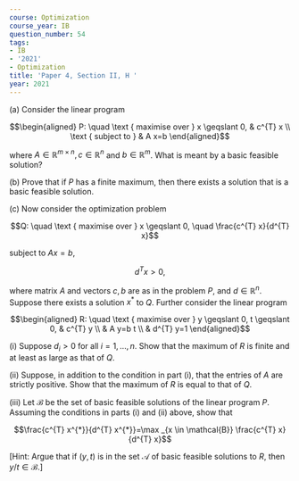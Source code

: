 ```yaml
---
course: Optimization
course_year: IB
question_number: 54
tags:
- IB
- '2021'
- Optimization
title: 'Paper 4, Section II, H '
year: 2021
---
```




(a) Consider the linear program

$$\begin{aligned}
P: \quad \text { maximise over } x \geqslant 0, & c^{T} x \\
\text { subject to } & A x=b
\end{aligned}$$

where $A \in \mathbb{R}^{m \times n}, c \in \mathbb{R}^{n}$ and $b \in \mathbb{R}^{m}$. What is meant by a basic feasible solution?

(b) Prove that if $P$ has a finite maximum, then there exists a solution that is a basic feasible solution.

(c) Now consider the optimization problem

$$Q: \quad \text { maximise over } x \geqslant 0, \quad \frac{c^{T} x}{d^{T} x}$$

subject to $A x=b$,

$$d^{T} x>0,$$

where matrix $A$ and vectors $c, b$ are as in the problem $P$, and $d \in \mathbb{R}^{n}$. Suppose there exists a solution $x^{*}$ to $Q$. Further consider the linear program

$$\begin{aligned}
R: \quad \text { maximise over } y \geqslant 0, t \geqslant 0, & c^{T} y \\
& A y=b t \\
& d^{T} y=1
\end{aligned}$$

(i) Suppose $d_{i}>0$ for all $i=1, \ldots, n$. Show that the maximum of $R$ is finite and at least as large as that of $Q$.

(ii) Suppose, in addition to the condition in part (i), that the entries of $A$ are strictly positive. Show that the maximum of $R$ is equal to that of $Q$.

(iii) Let $\mathcal{B}$ be the set of basic feasible solutions of the linear program $P$. Assuming the conditions in parts (i) and (ii) above, show that

$$\frac{c^{T} x^{*}}{d^{T} x^{*}}=\max _{x \in \mathcal{B}} \frac{c^{T} x}{d^{T} x}$$

[Hint: Argue that if $(y, t)$ is in the set $\mathcal{A}$ of basic feasible solutions to $R$, then $y / t \in \mathcal{B} .]$